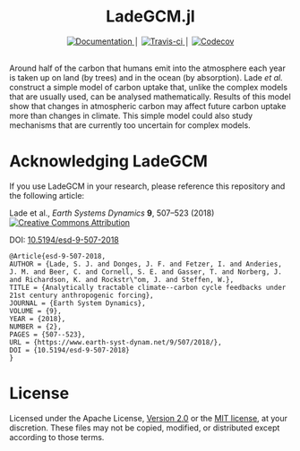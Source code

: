 <h1 align="center">LadeGCM.jl</h1>

<div align="center">
    <a href="https://libbum.github.io/LadeGCM.jl/latest">
        <img src="https://img.shields.io/badge/docs-latest-blue.svg" alt="Documentation" />
    </a>
    │
    <a href="https://travis-ci.org/Libbum/LadeGCM.jl">
        <img src="https://travis-ci.org/Libbum/LadeGCM.jl.svg?branch=master" alt="Travis-ci" />
    </a>
    │
    <a href="https://codecov.io/gh/Libbum/LadeGCM.jl">
        <img src="https://codecov.io/gh/Libbum/LadeGCM.jl/branch/master/graph/badge.svg" alt="Codecov" />
    </a>
</div>
<br />

Around half of the carbon that humans emit into the atmosphere each year is taken up on land (by trees) and in the ocean (by absorption).
Lade *et al.* construct a simple model of carbon uptake that, unlike the complex models that are usually used, can be analysed mathematically.
Results of this model show that changes in atmospheric carbon may affect future carbon uptake more than changes in climate.
This simple model could also study mechanisms that are currently too uncertain for complex models.

# Acknowledging LadeGCM

If you use LadeGCM in your research, please reference this repository and the following article:

Lade et al., *Earth Systems Dynamics* **9**, 507&ndash;523 (2018) [![Creative Commons Attribution](https://i.creativecommons.org/l/by/4.0/80x15.png)](http://creativecommons.org/licenses/by/4.0/)

DOI: [10.5194/esd-9-507-2018](https://doi.org/10.5194/esd-9-507-2018)


```
@Article{esd-9-507-2018,
AUTHOR = {Lade, S. J. and Donges, J. F. and Fetzer, I. and Anderies, J. M. and Beer, C. and Cornell, S. E. and Gasser, T. and Norberg, J. and Richardson, K. and Rockstr\"om, J. and Steffen, W.},
TITLE = {Analytically tractable climate--carbon cycle feedbacks under 21st century anthropogenic forcing},
JOURNAL = {Earth System Dynamics},
VOLUME = {9},
YEAR = {2018},
NUMBER = {2},
PAGES = {507--523},
URL = {https://www.earth-syst-dynam.net/9/507/2018/},
DOI = {10.5194/esd-9-507-2018}
}
```

# License

Licensed under the Apache License, [Version 2.0](http://www.apache.org/licenses/LICENSE-2.0) or the [MIT license](http://opensource.org/licenses/MIT), at your discretion. These files may not be copied, modified, or distributed except according to those terms.
